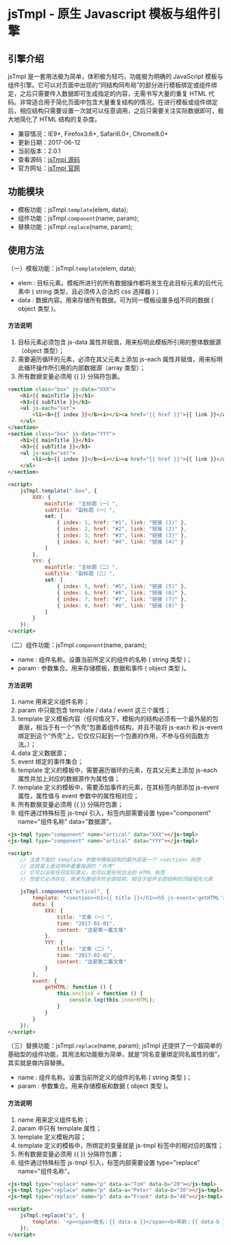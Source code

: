 jsTmpl - 原生 Javascript 模板与组件引擎
==
引擎介绍
--
jsTmpl 是一套用法极为简单，体积极为轻巧，功能极为明确的 JavaScript 模板与组件引擎。它可以对页面中出现的“同结构同布局”的部分进行模板绑定或组件绑定，之后只需要传入数据即可生成指定的内容，无需书写大量的重复 HTML 代码。非常适合用于简化页面中包含大量重复结构的情况。在进行模板或组件绑定后，相应结构只需要设置一次就可以任意调用，之后只需要关注实际数据即可，极大地简化了 HTML 结构的复杂度。
* 兼容情况：IE9+, Firefox3.6+, Safari6.0+, Chrome8.0+
* 更新日期：2017-06-12
* 当前版本：2.0.1
* 查看源码：[jsTmpl 源码](http://jstmpl.applinzi.com/code/version/2.0.1/jstmpl-2.0.1.js) 
* 官方网址：[jsTmpl 官网](http://jstmpl.applinzi.com/) <br>

功能模块
--
* 模板功能：jsTmpl.`template`(elem, data);
* 组件功能：jsTmpl.`component`(name, param);
* 替换功能：jsTmpl.`replace`(name, param); <br>

使用方法
--
（一）模板功能：jsTmpl.`template`(elem, data);
* elem : 目标元素。模板所进行的所有数据操作都将发生在此目标元素的后代元素中 ( string 类型，且必须传入合法的 css 选择器 )；
* data : 数据内容。用来存储所有数据，可为同一模板设置多组不同的数据 ( object 类型 )。

#### 方法说明
1. 目标元素必须包含 js-data 属性并赋值，用来标明此模板所引用的整体数据源（object 类型）；
2. 需要遍历循环的元素，必须在其父元素上添加 js-each 属性并赋值，用来标明此循环操作所引用的内部数据源（array 类型）；
3. 所有数据变量必须用 {{ }} 分隔符包裹。

```html
<section class="box" js-data="XXX">
    <h1>{{ mainTitle }}</h1>
    <h3>{{ subTitle }}</h3>
    <ul js-each="set">
        <li><b>{{ index }}</b><i></i><a href="{{ href }}">{{ link }}</a></li>
    </ul>
</section>
<section class="box" js-data="YYY">
    <h1>{{ mainTitle }}</h1>
    <h3>{{ subTitle }}</h3>
    <ul js-each="set">
        <li><b>{{ index }}</b><i></i><a href="{{ href }}">{{ link }}</a></li>
    </ul>
</section>

<script>
    jsTmpl.template(".box", {
        XXX: {
            mainTitle: "主标题（一）",
            subTitle: "副标题（一）",
            set: [
                { index: 1, href: "#1", link: "链接 (1)" },
                { index: 2, href: "#2", link: "链接 (2)" },
                { index: 3, href: "#3", link: "链接 (3)" },
                { index: 4, href: "#4", link: "链接 (4)" }
            ]
        },
        YYY: {
            mainTitle: "主标题（二）",
            subTitle: "副标题（二）",
            set: [
                { index: 5, href: "#5", link: "链接 (5)" },
                { index: 6, href: "#6", link: "链接 (6)" },
                { index: 7, href: "#7", link: "链接 (7)" },
                { index: 8, href: "#8", link: "链接 (8)" }
            ]
        }
    });
</script>
```

（二）组件功能：jsTmpl.`component`(name, param);
* name : 组件名称。设置当前所定义的组件的名称 ( string 类型 )；
* param : 参数集合。用来存储模板，数据和事件 ( object 类型 )。

#### 方法说明
1. name 用来定义组件名称；
2. param 中只能包含 template / data / event 这三个属性；
3. template 定义模板内容（任何情况下，模板内的结构必须有一个最外层的包裹层，相当于有一个“外壳”包裹着组件结构，并且不能将 
     js-each 和 js-event 绑定到这个“外壳”上，它仅仅只起到一个包裹的作用，不参与任何函数方法。）；
4. data 定义数据源；
5. event 绑定的事件集合；
6. template 定义的模板中，需要遍历循环的元素，在其父元素上添加 js-each 属性并加上对应的数据源作为属性值；
7. template 定义的模板中，需要添加事件的元素，在其标签内部添加 js-event 属性，属性值与 event 参数中的属性相对应；
8. 所有数据变量必须用 {{ }} 分隔符包裹；
9. 组件通过特殊标签 js-tmpl 引入，标签内部需要设置 type="component" name="组件名称" data="数据源"。

```html
<js-tmpl type="component" name="artical" data="XXX"></js-tmpl>
<js-tmpl type="component" name="artical" data="YYY"></js-tmpl>

<script>
    // 注意下面的 template 参数中模板结构的最外层是一个 <section> 标签
    // 这就是上面说明中着重强调的 "外壳"
    // 它可以没有任何实际意义，也可以是任何合法的 HTML 标签
    // 但是它必须存在，用来包裹组件的全部结构，相当于组件全部结构的顶级祖先元素
    
    jsTmpl.component("artical", {
        template: "<section><h1>{{ title }}</h1><h5 js-event='getHTML'>{{ time }}</h5><div>{{ content }}</div></section>",
        data: {
            XXX: {
                title: "文章（一）",
                time: "2017-01-01",
                content: "这是第一篇文章"
            },
            YYY: {
                title: "文章（二）",
                time: "2017-02-02",
                content: "这是第二篇文章"
            }
        },
        event: {
            getHTML: function () {
                this.onclick = function () {
                    console.log(this.innerHTML);
                }
            }
        }
    });
</script>
```

（三）替换功能：jsTmpl.`replace`(name, param);
jsTmpl 还提供了一个超简单的基础型的组件功能，其用法和功能极为简单，就是“同名变量绑定同名属性的值”，其实就是做内容替换。
* name : 组件名称。设置当前所定义的组件的名称 ( string 类型 )；
* param : 参数集合。用来存储模板和数据 ( object 类型 )。

#### 方法说明
1. name 用来定义组件名称；
2. param 中只有 template 属性；
3. template 定义模板内容；
4. template 定义的模板中，所绑定的变量就是 js-tmpl 标签中的相对应的属性；
5. 所有数据变量必须用 {{ }} 分隔符包裹；
6. 组件通过特殊标签 js-tmpl 引入，标签内部需要设置 type="replace" name="组件名称"。

```html
<js-tmpl type="replace" name="p" data-a="Tom" data-b="20"></js-tmpl>
<js-tmpl type="replace" name="p" data-a="Peter" data-b="30"></js-tmpl>
<js-tmpl type="replace" name="p" data-a="Frank" data-b="40"></js-tmpl>

<script>
    jsTmpl.replace("p", {
        template: '<p><span>姓名：{{ data-a }}</span><b>年龄：{{ data-b }}</b></p>'
    });
</script>
```
